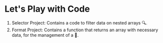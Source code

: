 # Let's Play with Code

1. Selector Project: Contains a code to filter data on nested arrays 🔍.
2. Format Project: Contains a function that returns an array with necessary data, for the management of a 🌳.